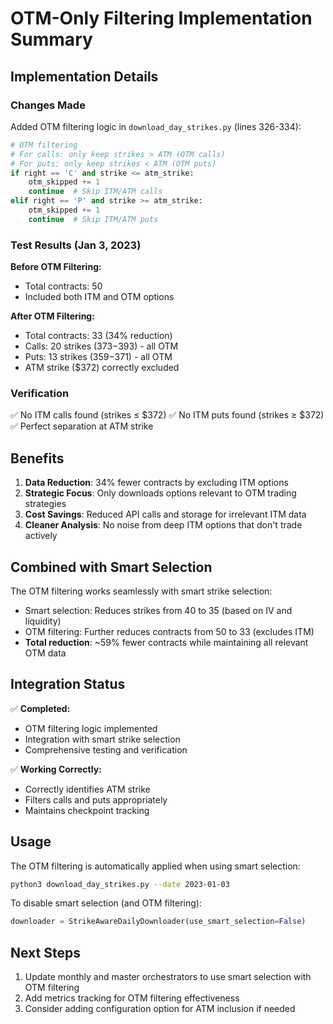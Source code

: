 # OTM-Only Filtering Implementation Summary

## Implementation Details

### Changes Made
Added OTM filtering logic in `download_day_strikes.py` (lines 326-334):
```python
# OTM filtering
# For calls: only keep strikes > ATM (OTM calls)
# For puts: only keep strikes < ATM (OTM puts)
if right == 'C' and strike <= atm_strike:
    otm_skipped += 1
    continue  # Skip ITM/ATM calls
elif right == 'P' and strike >= atm_strike:
    otm_skipped += 1
    continue  # Skip ITM/ATM puts
```

### Test Results (Jan 3, 2023)

**Before OTM Filtering:**
- Total contracts: 50
- Included both ITM and OTM options

**After OTM Filtering:**
- Total contracts: 33 (34% reduction)
- Calls: 20 strikes ($373-$393) - all OTM
- Puts: 13 strikes ($359-$371) - all OTM
- ATM strike ($372) correctly excluded

### Verification
✅ No ITM calls found (strikes ≤ $372)
✅ No ITM puts found (strikes ≥ $372)
✅ Perfect separation at ATM strike

## Benefits

1. **Data Reduction**: 34% fewer contracts by excluding ITM options
2. **Strategic Focus**: Only downloads options relevant to OTM trading strategies
3. **Cost Savings**: Reduced API calls and storage for irrelevant ITM data
4. **Cleaner Analysis**: No noise from deep ITM options that don't trade actively

## Combined with Smart Selection

The OTM filtering works seamlessly with smart strike selection:
- Smart selection: Reduces strikes from 40 to 35 (based on IV and liquidity)
- OTM filtering: Further reduces contracts from 50 to 33 (excludes ITM)
- **Total reduction**: ~59% fewer contracts while maintaining all relevant OTM data

## Integration Status

✅ **Completed:**
- OTM filtering logic implemented
- Integration with smart strike selection
- Comprehensive testing and verification

✅ **Working Correctly:**
- Correctly identifies ATM strike
- Filters calls and puts appropriately
- Maintains checkpoint tracking

## Usage

The OTM filtering is automatically applied when using smart selection:
```bash
python3 download_day_strikes.py --date 2023-01-03
```

To disable smart selection (and OTM filtering):
```python
downloader = StrikeAwareDailyDownloader(use_smart_selection=False)
```

## Next Steps

1. Update monthly and master orchestrators to use smart selection with OTM filtering
2. Add metrics tracking for OTM filtering effectiveness
3. Consider adding configuration option for ATM inclusion if needed
